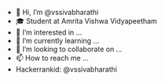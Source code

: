 - 👋 Hi, I’m @vssivabharathi
- 🎓 Student at Amrita Vishwa Vidyapeetham
- 👀 I’m interested in ...
- 🌱 I’m currently learning ...
- 💞️ I’m looking to collaborate on ...
- 📫 How to reach me ...
- Hackerrankid: @vssivabharathi
<!---
vssivabharathi/vssivabharathi is a ✨ special ✨ repository because its `README.md` (this file) appears on your GitHub profile.
You can click the Preview link to take a look at your changes.
--->
